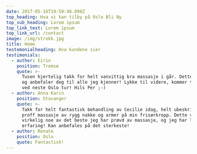 ```yaml
---
date: 2017-05-16T19:59:48.898Z
top_heading: Hva vi kan tilby på Oslo Bli Ny
top_sub_heading: Lorem ipsum
top_link_text: Lorem ipsum
top_link_url: /contact
image: /img/strekk.jpg
title: Home
testemonialheading: Hva kundene sier
testimonials:
  - author: Eirin
    position: Tromsø
    quote: >-
      Tusen hjertelig takk for helt vanvittig bra massasje i går. Dette kan du
      og anbefaler deg til alle jeg kjenner! Lykke til videre, kommer tilbake
      ved neste Oslo tur! Hils Per ;-)
  - author: Anna Karin
    position: Stavanger
    quote: >-
      Takk for helt fantastisk behandling av Cecilie idag, helt ubeskrivelig
      proff massasje av rygg nakke og armer på min frisørkropp. Dette var
      virkelig noe av det beste jeg har prøvd av massasje, og jeg har lang
      erfaring! Kan anbefales på det sterkeste!
  - author: Renate
    position: Oslo
    quote: Fantastisk!
---
```

